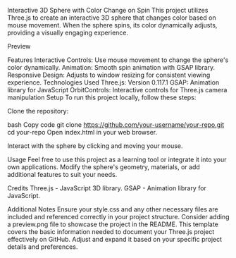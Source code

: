 Interactive 3D Sphere with Color Change on Spin
This project utilizes Three.js to create an interactive 3D sphere that changes color based on mouse movement. When the sphere spins, its color dynamically adjusts, providing a visually engaging experience.

Preview

Features
Interactive Controls: Use mouse movement to change the sphere's color dynamically.
Animation: Smooth spin animation with GSAP library.
Responsive Design: Adjusts to window resizing for consistent viewing experience.
Technologies Used
Three.js: Version 0.117.1
GSAP: Animation library for JavaScript
OrbitControls: Interactive controls for Three.js camera manipulation
Setup
To run this project locally, follow these steps:

Clone the repository:

bash
Copy code
git clone https://github.com/your-username/your-repo.git
cd your-repo
Open index.html in your web browser.

Interact with the sphere by clicking and moving your mouse.

Usage
Feel free to use this project as a learning tool or integrate it into your own applications. Modify the sphere's geometry, materials, or add additional features to suit your needs.

Credits
Three.js - JavaScript 3D library.
GSAP - Animation library for JavaScript.


Additional Notes
Ensure your style.css and any other necessary files are included and referenced correctly in your project structure.
Consider adding a preview.png file to showcase the project in the README.
This template covers the basic information needed to document your Three.js project effectively on GitHub. Adjust and expand it based on your specific project details and preferences.

